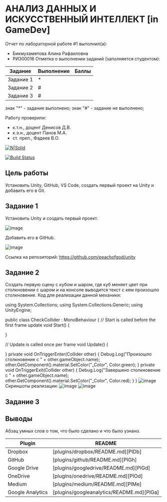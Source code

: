 # АНАЛИЗ ДАННЫХ И ИСКУССТВЕННЫЙ ИНТЕЛЛЕКТ [in GameDev]
Отчет по лабораторной работе #1 выполнил(а):
- Бикмухаметова Алина Рафаиловна
- РИ300016
Отметка о выполнении заданий (заполняется студентом):

| Задание | Выполнение | Баллы |
| ------ | ------ | ------ |
| Задание 1 | * |  |
| Задание 2 | # |  |
| Задание 3 | # |  |

знак "*" - задание выполнено; знак "#" - задание не выполнено;

Работу проверили:
- к.т.н., доцент Денисов Д.В.
- к.э.н., доцент Панов М.А.
- ст. преп., Фадеев В.О.

[![N|Solid](https://cldup.com/dTxpPi9lDf.thumb.png)](https://nodesource.com/products/nsolid)

[![Build Status](https://travis-ci.org/joemccann/dillinger.svg?branch=master)](https://travis-ci.org/joemccann/dillinger)

## Цель работы
Установить Unity, GitHub, VS Code, создать первый проект на Unity и добавить его в Git. 

## Задание 1
Установить Unity и создать первый проект.

![image](https://user-images.githubusercontent.com/76123476/191676858-11c74d65-6e08-422a-ab3e-81398b944470.png)

Добавить его в GitHub.

![image](https://user-images.githubusercontent.com/76123476/191677101-3bfead1a-3577-4439-b4d5-eb1317a1199e.png)

Ссылка на репозиторий: https://github.com/peachofgod/unity

## Задание 2
Создать первую сцену с кубом и шаром, где куб меняет цвет при столкновении с шаром и на консоле выводится текст с кем произошло столкновение.
Код для реализации данной механики:


using System.Collections;
using System.Collections.Generic;
using UnityEngine;

public class CheckCollider : MonoBehaviour
{
// Start is called before the first frame update
void Start()
{

}

// Update is called once per frame
void Update()
{

}
private void OnTriggerEnter(Collider other) {
Debug.Log("Произошло столкновение с " + other.gameObject.name);
other.GetComponent<Renderer>().material.SetColor("_Color", Color.green);
}
private void OnTriggerExit(Collider other) {
Debug.Log("Завершено столкновение с " + other.gameObject.name);
other.GetComponent<Renderer>().material.SetColor("_Color", Color.red);
}
}
![image](https://user-images.githubusercontent.com/76123476/191678052-cfb82253-a447-4c72-81ae-b613adfa3013.png)
Скриншоты реализации:
![image](https://user-images.githubusercontent.com/76123476/191678225-08841bc1-deda-4f4f-9122-a911026e4bf9.png)
![image](https://user-images.githubusercontent.com/76123476/191678284-b247c5be-305c-4e6a-9963-6e57e920a80d.png)


## Задание 3

## Выводы

Абзац умных слов о том, что было сделано и что было узнано.

| Plugin | README |
| ------ | ------ |
| Dropbox | [plugins/dropbox/README.md][PlDb] |
| GitHub | [plugins/github/README.md][PlGh] |
| Google Drive | [plugins/googledrive/README.md][PlGd] |
| OneDrive | [plugins/onedrive/README.md][PlOd] |
| Medium | [plugins/medium/README.md][PlMe] |
| Google Analytics | [plugins/googleanalytics/README.md][PlGa] |
